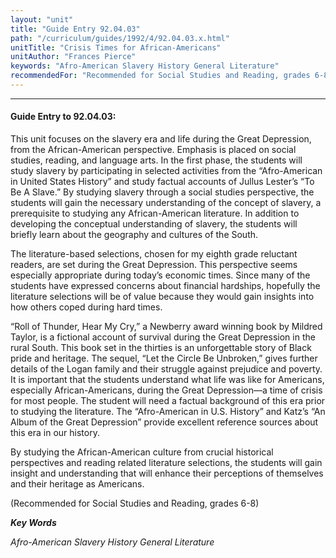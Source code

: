 ```yaml
---
layout: "unit"
title: "Guide Entry 92.04.03"
path: "/curriculum/guides/1992/4/92.04.03.x.html"
unitTitle: "Crisis Times for African-Americans"
unitAuthor: "Frances Pierce"
keywords: "Afro-American Slavery History General Literature"
recommendedFor: "Recommended for Social Studies and Reading, grades 6-8"
---
```

<body>
<hr/>
 <h4>
  Guide Entry to 92.04.03:
 </h4>
 This unit focuses on the slavery era and life during the Great Depression, from the African-American perspective. Emphasis is placed on social studies, reading, and language arts. In the first phase, the students will study slavery by participating in selected activities from the “Afro-American in United States History” and study factual accounts of Jullus Lester’s “To Be A Slave.” By studying slavery through a social studies perspective, the students will gain the necessary understanding of the concept of slavery, a prerequisite to studying any African-American literature. In addition to developing the conceptual understanding of slavery, the students will briefly learn about the geography and cultures of the South.
 <p>
  The literature-based selections, chosen for my eighth grade reluctant readers, are set during the Great Depression. This perspective seems especially appropriate during today’s economic times. Since many of the students have expressed concerns about financial hardships, hopefully the literature selections will be of value because they would gain insights into how others coped during hard times.
 </p>
 <p>
  “Roll of Thunder, Hear My Cry,” a Newberry award winning book by Mildred Taylor, is a fictional account of survival during the Great Depression in the rural South. This book set in the thirties is an unforgettable story of Black pride and heritage. The sequel, “Let the Circle Be Unbroken,” gives further details of the Logan family and their struggle against prejudice and poverty. It is important that the students understand what life was like for Americans, especially African-Americans, during the Great Depression—a time of crisis for most people. The student will need a factual background of this era prior to studying the literature. The “Afro-American in U.S. History” and Katz’s “An Album of the Great Depression” provide excellent reference sources about this era in our history.
 </p>
 <p>
  By studying the African-American culture from crucial historical perspectives and reading related literature selections, the students will gain insight and understanding that will enhance their perceptions of themselves and their heritage as Americans.
 </p>
 <p>
  (Recommended for Social Studies and Reading, grades 6-8)
 </p>
<p>
  <b>
   <i>
    Key Words
   </i>
  </b>
  <br/>
 </p>
 <p>
  <i>
   Afro-American Slavery History General Literature
  </i>
 </p>

</body>